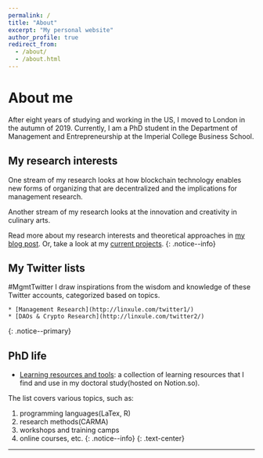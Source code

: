 ```yaml
---
permalink: /
title: "About"
excerpt: "My personal website"
author_profile: true
redirect_from:
  - /about/
  - /about.html
---
```


About me
======
After eight years of studying and working in the US, I moved to London in the autumn of 2019. Currently, I am a PhD student in the Department of Management and Entrepreneurship at the Imperial College Business School.

My research interests
-----
One stream of my research looks at how blockchain technology enables new forms of organizing that are decentralized and the implications for management research.

Another stream of my research looks at the innovation and creativity in culinary arts.

Read more about my research interests and theoretical approaches in [my blog post](/posts/2019/12/so-what-do-you-study/). Or, take a look at my [current projects](/portfolio/).
{: .notice--info}

My Twitter lists
-----
\#MgmtTwitter
I draw inspirations from the wisdom and knowledge of these Twitter accounts, categorized based on topics.  

    * [Management Research](http://linxule.com/twitter1/)
    * [DAOs & Crypto Research](http://linxule.com/twitter2/)
{: .notice--primary}


PhD life
-----
* [Learning resources and tools](https://www.notion.so/linxule/Learning-Resources-and-tools-7ada6088f41745a8989ff86259884c7c): a collection of learning resources that I find and use in my doctoral study(hosted on Notion.so).

The list covers various topics, such as:
1. programming languages(LaTex, R)
2. research methods(CARMA)
3. workshops and training camps
4. online courses, etc.
{: .notice--info}
{: .text-center}

------
